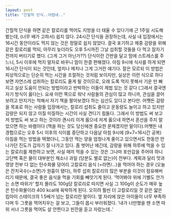 ```yaml
---
layout: post
title: "간헐적 단식..어렵네.."
---
```


간헐적 단식을 하면 같은 칼로리를 먹어도 지방을 더 태울 수 있다기에 근 1주일 시도해봤는데, (너무 배가 고파서) 쉽지 않다. 24시간 단식을 권장하는데, 사실 내 입장에서는 16시간 동안이라도 먹지 않는 것은 정말로 쉽지 않았다. 결국 포기하고 체중 감량을 위해 같은 칼로리를 먹되, 아무리 늦더라도 오후 5시까진 그날 섭취할 것들을 다 먹고 잠자기 전까지 버티기로 했다. (그게 그거 아닌가??) 단식이란 간판을 달고 맘에 스트레스를 주느니, 5시 이후에 먹지 말자로 바꾸니 맘이 한결 편해졌다. 아침 9시에 식사를 하게 되면 16시간 단식이 되는 것인데, 엎치나 메치나 그게 그거란 얘기다. 잘은 모르되 이 방법은 피상적으로는 단순히 먹는 시간을 조절하는 것처럼 보이지만, 실상은 이런 식으로 하다보면 자연스레 섭취하는 칼로리도 줄게 될 것이므로, 오래 도록 먹지 못해서 기운 만 빠지고 실상 도움이 안되는 방법이라고 반박하는 이들이 제법 있는 것 같다 (그래서 결국엔 자기 방식이 옳다는). 요새 이런 쪽으로 워낙 사람들의 관심이 많고 하니까, 관심을 끌어보려고 딴지거는 척해서 자기 책을 팔아보겠다 하는 심산도 있다고 본다만. 어쨋든 감량을 목표로 하는 사람들 입장에서는, 칼로리 섭취도 줄이고 운동량도 늘이고 하고 있지만 감량은 되지 않고 미질 미질하는 시간이 사실 견디기 힘들다. 그래서 이 방법도 써 보고 저 방법도 써 보고 하는 것이라 괜시리 이게 옳으네 저게 옳으네 하면서 혼선을 주지 말았으면 하는 바램이다 (책을 파는 것도 당신에겐 중요한 문제겠지만 말이다).어쨋든 내 경험으로는 오후 5시 이후의 식이를 중단하고 다음날 아침 9시에 (9+7=16시간 공복) 아침을 먹는 방법을 택했더니, 그동안 먹는 양을 엄청나게 줄이고 있으면서도 한동안 안나가던 진도가 갑자기 잘 나가고 있다. 좀 벗어난 얘긴데, 감량을 위해 하루에 먹을 수 있는 칼로리를 제한하고 보면, 사실 매끼 먹을 수 있는 것은 그나마 포만감을 주어야 하니 고단백 혹은 물이 대부분인 채소나 과일 (당분도 별로 없는)이 전부다. 계획과 달리 맛과 영양 전부 다 없는 탄수화물 덩어리 고칼로리 음식 (=라면/...)을 먹어야 하는 경우 (오늘은 잔치국수(=소면)가 원흉이 됐다), 하루 섭취 칼로리의 많은 부분을 이것이 점유해버리기 때문에, 결국 좋은 음식을 먹을 기회를 빼앗기게 된다. '먹어봐야 위에 기별도 안가는 소면 따위가' 할지 몰라도 100g당 칼로리로 따지면 사실 그 100g이 순도가 매우 높은 탄수화물이라 400 kcal에 육박하게 된다. 오히려 훨씬 더 고칼로리일 것 같은 얇은 립아이 스테이크의 1.5배가 넘는 칼로리란 말이다. 옆 자리에 앉은 아이들이 너무 부족하다며 두 그릇을 먹어치우는 걸 보고, 그들이 몹시 부러워졌다. '내가 너만했을 땐 소면 따위 서너 그릇을 먹어도 살 안찐다고 핀잔을 듣고 자랐는데..'

